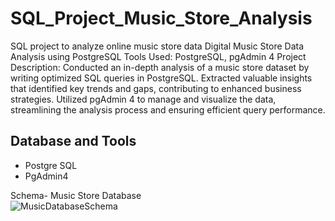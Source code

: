 # SQL_Project_Music_Store_Analysis
SQL project to analyze online music store data
Digital Music Store Data Analysis using PostgreSQL
Tools Used: PostgreSQL, pgAdmin 4
Project Description:
Conducted an in-depth analysis of a music store dataset by writing optimized SQL queries in PostgreSQL.
Extracted valuable insights that identified key trends and gaps, contributing to enhanced business strategies.
Utilized pgAdmin 4 to manage and visualize the data, streamlining the analysis process and ensuring efficient query performance.


## Database and Tools
* Postgre SQL
* PgAdmin4

Schema- Music Store Database  
![MusicDatabaseSchema](https://user-images.githubusercontent.com/112153548/213707717-bfc9f479-52d9-407b-99e1-e94db7ae10a3.png)
